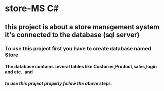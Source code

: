 # store-MS C#
## this project is about a store management system it's connected to the database (sql server)
### To use this project first you have to create database named Store 
#### The database contains several tables like Customer,Product,sales,login and etc.. and
##### to use this project properly follow the above steps.


